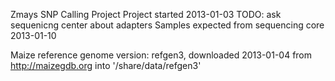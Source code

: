Zmays SNP Calling Project
Project started 2013-01-03
TODO: ask sequenicng center about adapters
Samples expected from sequencing core 2013-01-10


Maize reference genome version: refgen3, downloaded 2013-01-04 from
http://maizegdb.org into '/share/data/refgen3'
